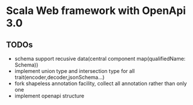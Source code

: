 # Scala Web framework with OpenApi 3.0

## TODOs
* schema support recusive data(central component map(qualifiedName: Schema))
* implement union type and intersection type for all trait(encoder,decoder,jsonSchema...)
* fork shapeless annotation facility, collect all annotation rather than only one
* implement openapi structure